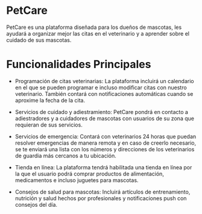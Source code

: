 # PetCare
PetCare es una plataforma diseñada para los dueños de mascotas, les ayudará a organizar mejor las citas en el veterinario y a aprender sobre el cuidado de sus mascotas.
# Funcionalidades Principales

- Programación de citas veterinarias: La plataforma incluirá un calendario en el que se pueden programar e incluso modificar citas con nuestro veterinario. También contará con notificaciones automáticas cuando se aproxime la fecha de la cita.

- Servicios de cuidado y adiestramiento: PetCare pondrá en contacto a adiestradores y a cuidadores de mascotas con usuarios de su zona que requieran de sus servicios.

- Servicios de emergencia: Contará con veterinarios 24 horas que puedan resolver emergencias de manera remota y en caso de creerlo necesario, se te enviará una lista con los números y direcciones de los veterinarios de guardia más cercanos a tu ubicación.

- Tienda en línea: La plataforma tendrá habilitada una tienda en línea por la que el usuario podrá comprar productos de alimentación, medicamentos e incluso juguetes para mascotas.

- Consejos de salud para mascotas: Incluirá artículos de entrenamiento, nutrición y salud hechos por profesionales y notificaciones push con consejos del día.
